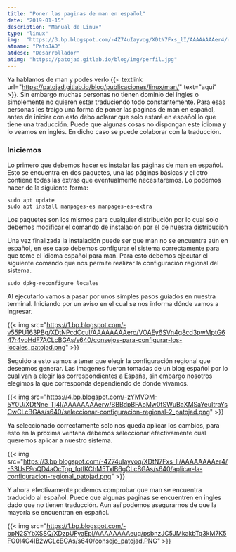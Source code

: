 ```yaml
---
title: "Poner las paginas de man en español"
date: "2019-01-15"
description: "Manual de Linux"
type: "linux"
img:  "https://3.bp.blogspot.com/-4Z74uIayvog/XDtN7Fxs_lI/AAAAAAAAer4/-33UsE9oQD4aOcTgq_fqtIKChM5TxIB6gCLcBGAs/s640/aplicar-la-configuracion-regional_patojad.png"
atname: "PatoJAD"
atdesc: "Desarrollador"
atimg: "https://patojad.gitlab.io/blog/img/perfil.jpg"
---
```


Ya hablamos de man y podes verlo {{< textlink url="https://patojad.gitlab.io/blog/publicaciones/linux/man/" text="aquí" >}}. Sin embargo muchas personas no tienen dominio del ingles o simplemente no quieren estar traduciendo todo constantemente. Para esas personas les traigo una forma de poner las paginas de man en español, antes de iniciar con esto debo aclarar que solo estará en español lo que tiene una traducción. Puede que algunas cosas no dispongan este idioma y lo veamos en inglés. En dicho caso se puede colaborar con la traducción.

### Iniciemos

Lo primero que debemos hacer es instalar las páginas de man en español. Esto se encuentra en dos paquetes, una las páginas básicas y el otro contiene todas las extras que eventualmente necesitaremos. Lo podemos hacer de la siguiente forma:

    sudo apt update
    sudo apt install manpages-es manpages-es-extra



Los paquetes son los mismos para cualquier distribución por lo cual solo debemos modificar el comando de instalación por el de nuestra distribución

Una vez finalizada la instalación puede ser que man no se encuentra aún en español, en ese caso debemos configurar el sistema correctamente para que tome el idioma español para man. Para esto debemos ejecutar el siguiente comando que nos permite realizar la configuración regional del sistema.

    sudo dpkg-reconfigure locales

Al ejecutarlo vamos a pasar por unos simples pasos guiados en nuestra terminal. Iniciando por un aviso en el cual se nos informa dónde vamos a ingresar.

{{< img src="https://1.bp.blogspot.com/-v55PU163PBg/XDtNPcdCcuI/AAAAAAAAero/VOAEy6SVn4g8cd3pwMptG647r4voHdF7ACLcBGAs/s640/consejos-para-configurar-los-locales_patojad.png" >}}

Seguido a esto vamos a tener que elegir la configuración regional que deseamos generar. Las imagenes fueron tomadas de un blog español por lo cual van a elegir las correspondientes a España, sin embargo nosotros elegimos la que corresponda dependiendo de donde vivamos.

{{< img src="https://4.bp.blogspot.com/-zYMVOM-5Y0U/XDtNne_Tj4I/AAAAAAAAerw/BBBdpBFAoMw0fSWuBaXMSaYeuItraYsCwCLcBGAs/s640/seleccionar-configuracion-regional-2_patojad.png" >}}

Ya seleccionado correctamente solo nos queda aplicar los cambios, para esto en la proxima ventana debemos seleccionar efectivamente cual queremos aplicar a nuestro sistema.

{{< img src="https://3.bp.blogspot.com/-4Z74uIayvog/XDtN7Fxs_lI/AAAAAAAAer4/-33UsE9oQD4aOcTgq_fqtIKChM5TxIB6gCLcBGAs/s640/aplicar-la-configuracion-regional_patojad.png" >}}

Y ahora efectivamente podemos comprobar que man se encuentra traducido al español. Puede que algunas paginas se encuentren en ingles dado que no tienen traducción. Aun así podemos asegurarnos de que la mayoría se encuentran en español.

{{< img src="https://1.bp.blogspot.com/-bpN2SYbXSSQ/XDzpUFyaEpI/AAAAAAAAeug/psbnzJC5JMkakbTg3kM7K5FO0I4C4IB2wCLcBGAs/s640/consejo_patojad.PNG" >}}
